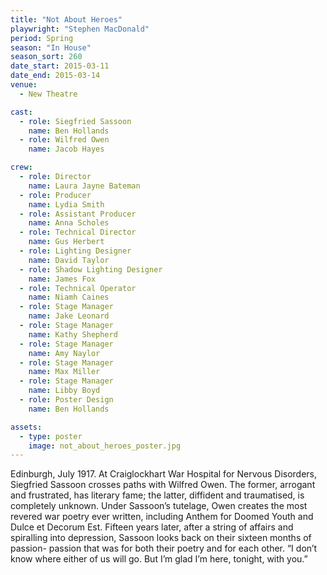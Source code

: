 ```yaml
---
title: "Not About Heroes"
playwright: "Stephen MacDonald"
period: Spring
season: "In House"
season_sort: 260
date_start: 2015-03-11
date_end: 2015-03-14
venue:
  - New Theatre

cast:
  - role: Siegfried Sassoon
    name: Ben Hollands
  - role: Wilfred Owen
    name: Jacob Hayes

crew:
  - role: Director
    name: Laura Jayne Bateman
  - role: Producer
    name: Lydia Smith
  - role: Assistant Producer
    name: Anna Scholes
  - role: Technical Director
    name: Gus Herbert
  - role: Lighting Designer
    name: David Taylor
  - role: Shadow Lighting Designer
    name: James Fox
  - role: Technical Operator
    name: Niamh Caines
  - role: Stage Manager
    name: Jake Leonard
  - role: Stage Manager
    name: Kathy Shepherd
  - role: Stage Manager
    name: Amy Naylor
  - role: Stage Manager
    name: Max Miller
  - role: Stage Manager
    name: Libby Boyd
  - role: Poster Design
    name: Ben Hollands

assets:
  - type: poster
    image: not_about_heroes_poster.jpg
---
```


Edinburgh, July 1917. At Craiglockhart War Hospital for Nervous Disorders, Siegfried Sassoon crosses paths with Wilfred Owen. The former, arrogant and frustrated, has literary fame; the latter, diffident and traumatised, is completely unknown. Under Sassoon’s tutelage, Owen creates the most revered war poetry ever written, including Anthem for Doomed Youth and Dulce et Decorum Est. Fifteen years later, after a string of affairs and spiralling into depression, Sassoon looks back on their sixteen months of passion- passion that was for both their poetry and for each other. “I don’t know where either of us will go. But I’m glad I’m here, tonight, with you.”

